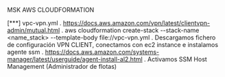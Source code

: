 MSK AWS CLOUDFORMATION

[***] vpc-vpn.yml
.  https://docs.aws.amazon.com/vpn/latest/clientvpn-admin/mutual.html
.  aws cloudformation create-stack --stack-name <name_stack> --template-body file://vpc-vpn.yml
.  Descargamos fichero de configuración VPN CLIENT, conectamos con ec2 instance e instalamos agente ssm
.  https://docs.aws.amazon.com/systems-manager/latest/userguide/agent-install-al2.html
.  Activamos SSM Host Management (Administrador de flotas) 

